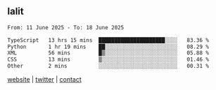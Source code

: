 ## lalit

<!--START_SECTION:waka-->

```txt
From: 11 June 2025 - To: 18 June 2025

TypeScript   13 hrs 15 mins  █████████████████████░░░░   83.36 %
Python       1 hr 19 mins    ██░░░░░░░░░░░░░░░░░░░░░░░   08.29 %
XML          56 mins         █▒░░░░░░░░░░░░░░░░░░░░░░░   05.88 %
CSS          13 mins         ▒░░░░░░░░░░░░░░░░░░░░░░░░   01.46 %
Other        2 mins          ░░░░░░░░░░░░░░░░░░░░░░░░░   00.31 %
```

<!--END_SECTION:waka-->

[website](https://lalit.sh) | [twitter](https://x.com/@lalitcodes) | [contact](https://lalit.sh/contact)
